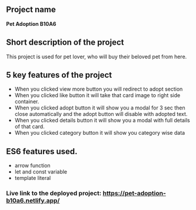 ## Project name
**Pet Adoption B10A6**
## Short description of the project
This project is used for pet lover, who will buy their beloved pet from here.
## 5 key features of the project
- When you clicked view more button you will redirect to adopt section
- When you clicked like button it will take that card image to right side container.
-  When you clicked adopt button it will show you a modal for 3 sec then close automatically and the adopt button will disable with adopted text.
- When you clicked details button it will show you a modal with full details of that card.
- When you clicked category button it will show you category wise data
## ES6 features used.
- arrow function
- let and const variable
- template literal
### Live link to the deployed project: https://pet-adoption-b10a6.netlify.app/
